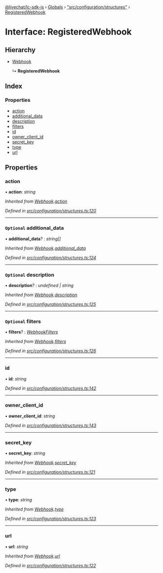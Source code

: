 [@livechat/lc-sdk-js](../README.md) › [Globals](../globals.md) › ["src/configuration/structures"](../modules/_src_configuration_structures_.md) › [RegisteredWebhook](_src_configuration_structures_.registeredwebhook.md)

# Interface: RegisteredWebhook

## Hierarchy

* [Webhook](_src_configuration_structures_.webhook.md)

  ↳ **RegisteredWebhook**

## Index

### Properties

* [action](_src_configuration_structures_.registeredwebhook.md#action)
* [additional_data](_src_configuration_structures_.registeredwebhook.md#optional-additional_data)
* [description](_src_configuration_structures_.registeredwebhook.md#optional-description)
* [filters](_src_configuration_structures_.registeredwebhook.md#optional-filters)
* [id](_src_configuration_structures_.registeredwebhook.md#id)
* [owner_client_id](_src_configuration_structures_.registeredwebhook.md#owner_client_id)
* [secret_key](_src_configuration_structures_.registeredwebhook.md#secret_key)
* [type](_src_configuration_structures_.registeredwebhook.md#type)
* [url](_src_configuration_structures_.registeredwebhook.md#url)

## Properties

###  action

• **action**: *string*

*Inherited from [Webhook](_src_configuration_structures_.webhook.md).[action](_src_configuration_structures_.webhook.md#action)*

*Defined in [src/configuration/structures.ts:120](https://github.com/livechat/lc-sdk-js/blob/efba8ac/src/configuration/structures.ts#L120)*

___

### `Optional` additional_data

• **additional_data**? : *string[]*

*Inherited from [Webhook](_src_configuration_structures_.webhook.md).[additional_data](_src_configuration_structures_.webhook.md#optional-additional_data)*

*Defined in [src/configuration/structures.ts:124](https://github.com/livechat/lc-sdk-js/blob/efba8ac/src/configuration/structures.ts#L124)*

___

### `Optional` description

• **description**? : *undefined | string*

*Inherited from [Webhook](_src_configuration_structures_.webhook.md).[description](_src_configuration_structures_.webhook.md#optional-description)*

*Defined in [src/configuration/structures.ts:125](https://github.com/livechat/lc-sdk-js/blob/efba8ac/src/configuration/structures.ts#L125)*

___

### `Optional` filters

• **filters**? : *[WebhookFilters](_src_configuration_structures_.webhookfilters.md)*

*Inherited from [Webhook](_src_configuration_structures_.webhook.md).[filters](_src_configuration_structures_.webhook.md#optional-filters)*

*Defined in [src/configuration/structures.ts:126](https://github.com/livechat/lc-sdk-js/blob/efba8ac/src/configuration/structures.ts#L126)*

___

###  id

• **id**: *string*

*Defined in [src/configuration/structures.ts:142](https://github.com/livechat/lc-sdk-js/blob/efba8ac/src/configuration/structures.ts#L142)*

___

###  owner_client_id

• **owner_client_id**: *string*

*Defined in [src/configuration/structures.ts:143](https://github.com/livechat/lc-sdk-js/blob/efba8ac/src/configuration/structures.ts#L143)*

___

###  secret_key

• **secret_key**: *string*

*Inherited from [Webhook](_src_configuration_structures_.webhook.md).[secret_key](_src_configuration_structures_.webhook.md#secret_key)*

*Defined in [src/configuration/structures.ts:121](https://github.com/livechat/lc-sdk-js/blob/efba8ac/src/configuration/structures.ts#L121)*

___

###  type

• **type**: *string*

*Inherited from [Webhook](_src_configuration_structures_.webhook.md).[type](_src_configuration_structures_.webhook.md#type)*

*Defined in [src/configuration/structures.ts:123](https://github.com/livechat/lc-sdk-js/blob/efba8ac/src/configuration/structures.ts#L123)*

___

###  url

• **url**: *string*

*Inherited from [Webhook](_src_configuration_structures_.webhook.md).[url](_src_configuration_structures_.webhook.md#url)*

*Defined in [src/configuration/structures.ts:122](https://github.com/livechat/lc-sdk-js/blob/efba8ac/src/configuration/structures.ts#L122)*
